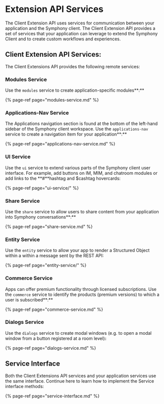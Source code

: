 # Extension API Services

The Client Extension API uses services for communication between your application and the Symphony client. The Client Extension API provides a set of services that your application can leverage to extend the Symphony Client and to create custom workflows and experiences.

## Client Extension API Services:

The Client Extensions API provides the following remote services:

### **Modules Service**

Use the `modules` service to create application-specific modules**:**

{% page-ref page="modules-service.md" %}

### **Applications-Nav Service**

The Applications navigation section is found at the bottom of the left-hand sidebar of the Symphony client workspace. Use the `applications-nav` service to create a navigation item for your application**:**

{% page-ref page="applications-nav-service.md" %}

### **UI Service**

Use the `ui` service to extend various parts of the Symphony client user interface. For example, add buttons on IM, MIM, and chatroom modules or add links to the **\#**hashtag and $cashtag hovercards:

{% page-ref page="ui-service/" %}

### **Share Service**

Use the `share` service to allow users to share content from your application into Symphony conversations**:**

{% page-ref page="share-service.md" %}

### **Entity Service**

Use the `entity` service to allow your app to render a Structured Object within a within a message sent by the REST API:

{% page-ref page="entity-service/" %}

### **Commerce Service**

Apps can offer premium functionality through licensed subscriptions. Use the `commerce` service to identify the products \(premium versions\) to which a user is subscribed**:**

{% page-ref page="commerce-service.md" %}

### **Dialogs Service**

Use the `dialogs` service to create modal windows \(e.g. to open a modal window from a button registered at a room level\)**:**

{% page-ref page="dialogs-service.md" %}

## Service Interface

Both the Client Extensions API services and your application services use the same interface. Continue here to learn how to implement the Service interface methods:

{% page-ref page="service-interface.md" %}

